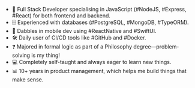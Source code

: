 * 🚀 Full Stack Developer specialising in JavaScript (#NodeJS, #Express, #React) for both frontend and backend.
* 🗄️ Experienced with databases (#PostgreSQL, #MongoDB, #TypeORM).
* 📱 Dabbles in mobile dev using #ReactNative and #SwiftUI.
* 🛠️ Daily user of CI/CD tools like #GitHub and #Docker.
* ❓ Majored in formal logic as part of a Philosophy degree—problem-solving is my thing!
* 💻 Completely self-taught and always eager to learn new things.
* 📊 10+ years in product management, which helps me build things that make sense.
<!--
**plabram/plabram** is a ✨ _special_ ✨ repository because its `README.md` (this file) appears on your GitHub profile.

Here are some ideas to get you started:

- 🔭 I’m currently working on ...
- 🌱 I’m currently learning ...
- 👯 I’m looking to collaborate on ...
- 🤔 I’m looking for help with ...
- 💬 Ask me about ...
- 📫 How to reach me: ...
- 😄 Pronouns: ...
- ⚡ Fun fact: ...
-->
